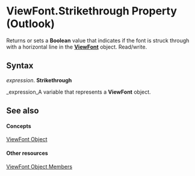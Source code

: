 
# ViewFont.Strikethrough Property (Outlook)

Returns or sets a  **Boolean** value that indicates if the font is struck through with a horizontal line in the **[ViewFont](cbd7c6ce-f49a-1627-0ad9-a019911fb47b.md)** object. Read/write.


## Syntax

 _expression_. **Strikethrough**

 _expression_A variable that represents a  **ViewFont** object.


## See also


#### Concepts


 [ViewFont Object](cbd7c6ce-f49a-1627-0ad9-a019911fb47b.md)
#### Other resources


 [ViewFont Object Members](7ab1bdba-8b1e-a516-f44c-d6e91d56e4d3.md)
